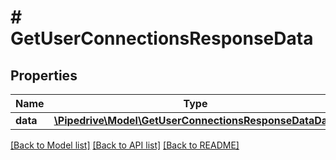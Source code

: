 # # GetUserConnectionsResponseData

## Properties

Name | Type | Description | Notes
------------ | ------------- | ------------- | -------------
**data** | [**\Pipedrive\Model\GetUserConnectionsResponseDataData**](GetUserConnectionsResponseDataData.md) |  | [optional]

[[Back to Model list]](../../README.md#models) [[Back to API list]](../../README.md#endpoints) [[Back to README]](../../README.md)

